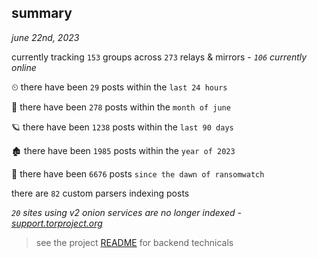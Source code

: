 
## summary
_june 22nd, 2023_

currently tracking `153` groups across `273` relays & mirrors - _`106` currently online_

⏲ there have been `29` posts within the `last 24 hours`

🦈 there have been `278` posts within the `month of june`

🪐 there have been `1238` posts within the `last 90 days`

🏚 there have been `1985` posts within the `year of 2023`

🦕 there have been `6676` posts `since the dawn of ransomwatch`

there are `82` custom parsers indexing posts

_`20` sites using v2 onion services are no longer indexed - [support.torproject.org](https://support.torproject.org/onionservices/v2-deprecation/)_

> see the project [README](https://github.com/joshhighet/ransomwatch#ransomwatch--) for backend technicals
